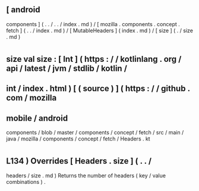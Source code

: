 [
android
-
components
]
(
.
.
/
.
.
/
index
.
md
)
/
[
mozilla
.
components
.
concept
.
fetch
]
(
.
.
/
index
.
md
)
/
[
MutableHeaders
]
(
index
.
md
)
/
[
size
]
(
.
/
size
.
md
)
#
size
val
size
:
[
Int
]
(
https
:
/
/
kotlinlang
.
org
/
api
/
latest
/
jvm
/
stdlib
/
kotlin
/
-
int
/
index
.
html
)
[
(
source
)
]
(
https
:
/
/
github
.
com
/
mozilla
-
mobile
/
android
-
components
/
blob
/
master
/
components
/
concept
/
fetch
/
src
/
main
/
java
/
mozilla
/
components
/
concept
/
fetch
/
Headers
.
kt
#
L134
)
Overrides
[
Headers
.
size
]
(
.
.
/
-
headers
/
size
.
md
)
Returns
the
number
of
headers
(
key
/
value
combinations
)
.
